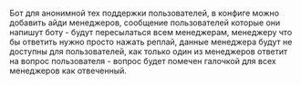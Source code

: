 Бот для анонимной тех поддержки пользователей, в конфиге можно добавить айди менеджеров, сообщение пользователей которые они напишут боту - будут пересылаться всем менеджерам, менеджеру что бы ответить нужно просто нажать реплай, данные менеджера будут не доступны для пользователей, как только один из менеджеров ответит на вопрос пользователя - вопрос будет помечен галочкой для всех менеджеров как отвеченный.

